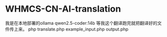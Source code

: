 # WHMCS-CN-AI-translation
我是在本地部署的ollama qwen2.5-coder:14b
等我这个翻译跑完就把翻译好的文件传上来。
php translate.php example_input.php output.php
